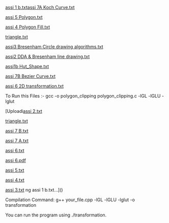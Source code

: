 [assi 1 b.txt](https://github.com/user-attachments/files/20029560/assi.1.b.txt)[assi 7A Koch Curve.txt](https://github.com/user-attachments/files/20029242/assi.7A.Koch.Curve.txt)


[assi 5  Polygon.txt](https://github.com/user-attachments/files/20029249/assi.5.Polygon.txt)

[assi 4  Polygon Fill.txt](https://github.com/user-attachments/files/20029248/assi.4.Polygon.Fill.txt)

[triangle.txt](https://github.com/user-attachments/files/20029247/triangle.txt)

[assi3   Bresenham Circle drawing algorithms.txt](https://github.com/user-attachments/files/20029246/assi3.Bresenham.Circle.drawing.algorithms.txt)

[assi2 DDA & Bresenham line drawing.txt](https://github.com/user-attachments/files/20029245/assi2.DDA.Bresenham.line.drawing.txt)

[assi1b Hut_Shape.txt](https://github.com/user-attachments/files/20029244/assi1b.Hut_Shape.txt)

[assi 7B Bezier Curve.txt](https://github.com/user-attachments/files/20029243/assi.7B.Bezier.Curve.txt)

[assi 6 2D transformation.txt](https://github.com/user-attachments/files/20029240/assi.6.2D.transformation.txt)

To Run this Files :-
gcc -o polygon_clipping polygon_clipping.c -lGL -lGLU -lglut


[Uploadi[assi 2.txt](https://github.com/user-attachments/files/20029561/assi.2.txt)

[triangle.txt](https://github.com/user-attachments/files/20029569/triangle.txt)


[assi 7 B.txt](https://github.com/user-attachments/files/20029568/assi.7.B.txt)


[assi 7 A.txt](https://github.com/user-attachments/files/20029567/assi.7.A.txt)


[assi 6.txt](https://github.com/user-attachments/files/20029566/assi.6.txt)


[assi 6.pdf](https://github.com/user-attachments/files/20029565/assi.6.pdf)


[assi 5.txt](https://github.com/user-attachments/files/20029564/assi.5.txt)

[assi 4.txt](https://github.com/user-attachments/files/20029563/assi.4.txt)


[assi 3.txt](https://github.com/user-attachments/files/20029562/assi.3.txt)
ng assi 1 b.txt…]()


Compilation Command:
g++ your_file.cpp -lGL -lGLU -lglut -o transformation

 You can run the program using 
 ./transformation.
